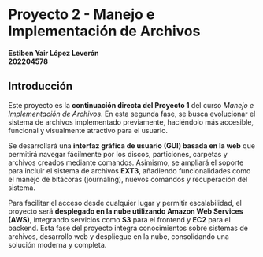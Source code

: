 # Proyecto 2 - Manejo e Implementación de Archivos  
**Estiben Yair López Leverón**  
**202204578**  

## Introducción

Este proyecto es la **continuación directa del Proyecto 1** del curso *Manejo e Implementación de Archivos*. En esta segunda fase, se busca evolucionar el sistema de archivos implementado previamente, haciéndolo más accesible, funcional y visualmente atractivo para el usuario.

Se desarrollará una **interfaz gráfica de usuario (GUI) basada en la web** que permitirá navegar fácilmente por los discos, particiones, carpetas y archivos creados mediante comandos. Asimismo, se ampliará el soporte para incluir el sistema de archivos **EXT3**, añadiendo funcionalidades como el manejo de bitácoras (journaling), nuevos comandos y recuperación del sistema.

Para facilitar el acceso desde cualquier lugar y permitir escalabilidad, el proyecto será **desplegado en la nube utilizando Amazon Web Services (AWS)**, integrando servicios como **S3** para el frontend y **EC2** para el backend. Esta fase del proyecto integra conocimientos sobre sistemas de archivos, desarrollo web y despliegue en la nube, consolidando una solución moderna y completa.
